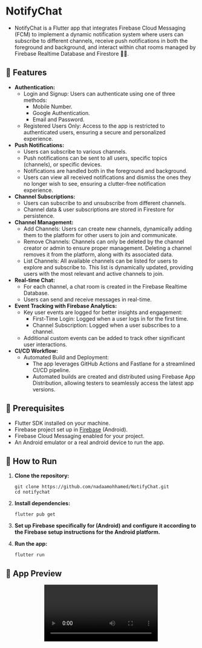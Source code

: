 # NotifyChat

- NotifyChat is a Flutter app that integrates Firebase Cloud Messaging (FCM) to implement a dynamic notification system where users can subscribe to different channels, receive push notifications in both the foreground and background, and interact within chat rooms managed by Firebase Realtime Database and Firestore 🔔💬.

## 🌟 Features

- **Authentication:**
  - Login and Signup: Users can authenticate using one of three methods:
    - Mobile Number.
    - Google Authentication.
    - Email and Password.
  - Registered Users Only: Access to the app is restricted to authenticated users, ensuring a secure and personalized experience.
- **Push Notifications:**
  - Users can subscribe to various channels.
  - Push notifications can be sent to all users, specific topics (channels), or specific devices.
  - Notifications are handled both in the foreground and background.
  - Users can view all received notifications and dismiss the ones they no longer wish to see, ensuring a clutter-free notification experience.
- **Channel Subscriptions:**
  - Users can subscribe to and unsubscribe from different channels.
  - Channel data & user subscriptions are stored in Firestore for persistence.
- **Channel Management:**
  - Add Channels: Users can create new channels, dynamically adding them to the platform for other users to join and communicate.
  - Remove Channels: Channels can only be deleted by the channel creator or admin to ensure proper management. Deleting a channel removes it from the platform, along with its associated data.
  - List Channels: All available channels can be listed for users to explore and subscribe to. This list is dynamically updated, providing users with the most relevant and active channels to join.
- **Real-time Chat:**
  - For each channel, a chat room is created in the Firebase Realtime Database.
  - Users can send and receive messages in real-time.
- **Event Tracking with Firebase Analytics:**
  - Key user events are logged for better insights and engagement:
    - First-Time Login: Logged when a user logs in for the first time.
    - Channel Subscription: Logged when a user subscribes to a channel.
  - Additional custom events can be added to track other significant user interactions.
- **CI/CD Workflow:**
  - Automated Build and Deployment:
    - The app leverages GitHub Actions and Fastlane for a streamlined CI/CD pipeline.
    - Automated builds are created and distributed using Firebase App Distribution, allowing testers to seamlessly access the latest app versions.

## 🔧 Prerequisites

- Flutter SDK installed on your machine.
- Firebase project set up in [Firebase](https://firebase.google.com/) (Android).
- Firebase Cloud Messaging enabled for your project.
- An Android emulator or a real android device to run the app.

## 🚀 How to Run

1. **Clone the repository:**
   ```
   git clone https://github.com/nadaamohhamed/NotifyChat.git
   cd notifychat
   ```
2. **Install dependencies:**

   ```
   flutter pub get
   ```

3. **Set up Firebase specifically for (Android) and configure it according to the Firebase setup instructions for the Android platform.**
4. **Run the app:**
   ```
   flutter run
   ```

## 📲 App Preview

<div align="center">
  <video src="https://github.com/user-attachments/assets/8532fc6d-4385-4e25-94e7-e9677d8e7c2e" />
</div>
